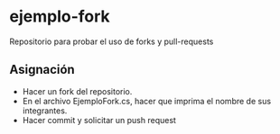 # ejemplo-fork
Repositorio para probar el uso de forks y pull-requests

## Asignación ##
* Hacer un fork del repositorio.
* En el archivo EjemploFork.cs, hacer que imprima el nombre de sus integrantes.
* Hacer commit  y solicitar un push request

